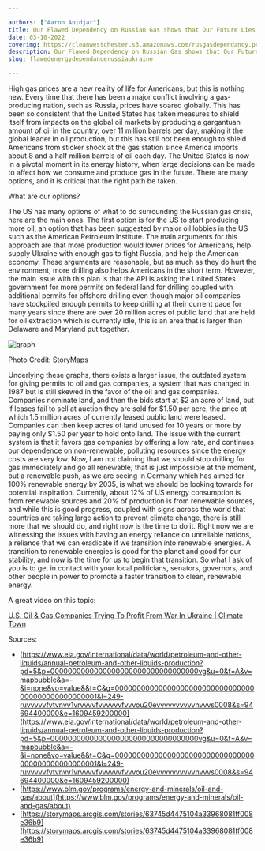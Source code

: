 ```yaml
---

authors: ["Aaron Anidjar"]
title: Our Flawed Dependency on Russian Gas shows that Our Future Lies with Renewable Energy.
date: 03-10-2022
coverimg: https://cleanwestchester.s3.amazonaws.com/rusgasdependancy.png
description: Our Flawed Dependency on Russian Gas shows that Our Future Lies with Renewable Energy.
slug: flawedenergydependancerussiaukraine

---
```


High gas prices are a new reality of life for Americans, but this is nothing new. Every time that there has been a major conflict involving a gas-producing nation, such as Russia, prices have soared globally. This has been so consistent that the United States has taken measures to shield itself from impacts on the global oil markets by producing a gargantuan amount of oil in the country, over 11 million barrels per day, making it the global leader in oil production, but this has still not been enough to shield Americans from sticker shock at the gas station since America imports about 8 and a half million barrels of oil each day. The United States is now in a pivotal moment in its energy history, when large decisions can be made to affect how we consume and produce gas in the future. There are many options, and it is critical that the right path be taken.

What are our options?

The US has many options of what to do surrounding the Russian gas crisis, here are the main ones. The first option is for the US to start producing more oil, an option that has been suggested by major oil lobbies in the US such as the American Petroleum Institute. The main arguments for this approach are that more production would lower prices for Americans, help supply Ukraine with enough gas to fight Russia, and help the American economy. These arguments are reasonable, but as much as they do hurt the environment, more drilling also helps Americans in the short term. However, the main issue with this plan is that the API is asking the United States government for more permits on federal land for drilling coupled with additional permits for offshore drilling even though major oil companies have stockpiled enough permits to keep drilling at their current pace for many years since there are over 20 million acres of public land that are held for oil extraction which is currently idle, this is an area that is larger than Delaware and Maryland put together.

![graph](https://cleanwestchester.s3.amazonaws.com/articleimgs/rusgasdependancy-1.jpg)
<p class="credit">Photo Credit: StoryMaps</p>

Underlying these graphs, there exists a larger issue, the outdated system for giving permits to oil and gas companies, a system that was changed in 1987 but is still skewed in the favor of the oil and gas companies. Companies nominate land, and then the bids start at $2 an acre of land, but if leases fail to sell at auction they are sold for $1.50 per acre, the price at which 1.5 million acres of currently leased public land were leased. Companies can then keep acres of land unused for 10 years or more by paying only $1.50 per year to hold onto land. The issue with the current system is that it favors gas companies by offering a low rate, and continues our dependence on non-renewable, polluting resources since the energy costs are very low. Now, I am not claiming that we should stop drilling for gas immediately and go all renewable; that is just impossible at the moment, but a renewable push, as we are seeing in Germany which has aimed for 100% renewable energy by 2035, is what we should be looking towards for potential inspiration. Currently, about 12% of US energy consumption is from renewable sources and 20% of production is from renewable sources, and while this is good progress, coupled with signs across the world that countries are taking large action to prevent climate change, there is still more that we should do, and right now is the time to do it. Right now we are witnessing the issues with having an energy reliance on unreliable nations, a reliance that we can eradicate if we transition into renewable energies. A transition to renewable energies is good for the planet and good for our stability, and now is the time for us to begin that transition. So what I ask of you is to get in contact with your local politicians, senators, governors, and other people in power to promote a faster transition to clean, renewable energy.

A great video on this topic:

[U.S. Oil & Gas Companies Trying To Profit From War In Ukraine | Climate Town](https://youtu.be/kJOuyckvDGY)

Sources:

- [https://www.eia.gov/international/data/world/petroleum-and-other-liquids/annual-petroleum-and-other-liquids-production?pd=5&p=0000000000000000000000000000000000vg&u=0&f=A&v=mapbubble&a=-&i=none&vo=value&&t=C&g=00000000000000000000000000000000000000000000000001&l=249-ruvvvvvfvtvnvv1vrvvvvfvvvvvvfvvvou20evvvvvvvvvvnvvvs0008&s=94694400000&e=1609459200000](https://www.eia.gov/international/data/world/petroleum-and-other-liquids/annual-petroleum-and-other-liquids-production?pd=5&p=0000000000000000000000000000000000vg&u=0&f=A&v=mapbubble&a=-&i=none&vo=value&&t=C&g=00000000000000000000000000000000000000000000000001&l=249-ruvvvvvfvtvnvv1vrvvvvfvvvvvvfvvvou20evvvvvvvvvvnvvvs0008&s=94694400000&e=1609459200000)
- [https://www.blm.gov/programs/energy-and-minerals/oil-and-gas/about](https://www.blm.gov/programs/energy-and-minerals/oil-and-gas/about)
- [https://storymaps.arcgis.com/stories/63745d4475104a33968081ff008e36b9](https://storymaps.arcgis.com/stories/63745d4475104a33968081ff008e36b9)